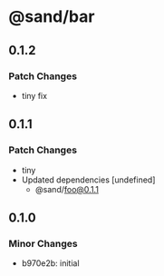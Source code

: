# @sand/bar

## 0.1.2

### Patch Changes

- tiny fix

## 0.1.1

### Patch Changes

- tiny
- Updated dependencies [undefined]
  - @sand/foo@0.1.1

## 0.1.0

### Minor Changes

- b970e2b: initial

